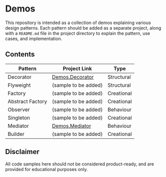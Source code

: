 # Demos

This repository is intended as a collection of demos explaining various design patterns. Each pattern should be added as a separate project, along with a `README.md` file in the project directory to explain the pattern, use cases, and implementation.

## Contents

| Pattern          | Project Link                                 | Type       |
| ---------------- | -------------------------------------------- | ---------- |
| Decorator        | [Demos.Decorator](Demos.Decorator/README.md) | Structural |
| Flyweight        | (sample to be added)                         | Structural |
| Factory          | (sample to be added)                         | Creational |
| Abstract Factory | (sample to be added)                         | Creational |
| Observer         | (sample to be added)                         | Behaviour  |
| Singleton        | (sample to be added)                         | Creational |
| Mediator         | [Demos.Mediator](Demos.Mediator/README.md)   | Behaviour  |
| Builder          | (sample to be added)                         | Creational |

## Disclaimer

All code samples here should not be considered product-ready, and are provided for educational purposes only.
